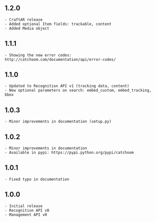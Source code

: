 
## 1.2.0

    - CraftAR release
    - Added optional Item fields: trackable, content
    - Added Media object

## 1.1.1

    - Showing the new error codes: http://catchoom.com/documentation/api/error-codes/

## 1.1.0

    - Updated to Recognition API v1 (tracking data, content)
    - New optional parameters on search: embed_custom, embed_tracking, bbox

## 1.0.3

    - Minor improvements in documentation (setup.py)

## 1.0.2

    - Minor improvements in documentation
    - Available in pypi: https://pypi.python.org/pypi/catchoom

## 1.0.1

    - Fixed typo in documentation

## 1.0.0

    - Initial release
    - Recognition API v0
    - Management API v0
